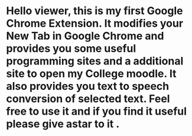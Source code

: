 # Hello viewer, this is my first Google Chrome Extension. It modifies your New Tab in Google Chrome and provides you some useful programming sites and a additional site to open my College moodle. It also provides you text to speech conversion of selected text. Feel free to use it and if you find it useful please give astar to it .

